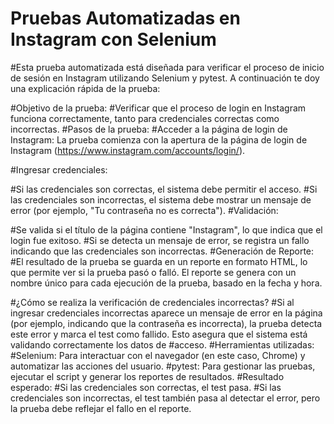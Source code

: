 # Pruebas Automatizadas en Instagram con Selenium

#Esta prueba automatizada está diseñada para verificar el proceso de inicio de sesión en Instagram utilizando Selenium y pytest. A continuación te doy una explicación rápida de la prueba:

#Objetivo de la prueba:
#Verificar que el proceso de login en Instagram funciona correctamente, tanto para credenciales correctas como incorrectas.
#Pasos de la prueba:
#Acceder a la página de login de Instagram: La prueba comienza con la apertura de la página de login de Instagram (https://www.instagram.com/accounts/login/).

#Ingresar credenciales:

#Si las credenciales son correctas, el sistema debe permitir el acceso.
#Si las credenciales son incorrectas, el sistema debe mostrar un mensaje de error (por ejemplo, "Tu contraseña no es correcta").
#Validación:

#Se valida si el título de la página contiene "Instagram", lo que indica que el login fue exitoso.
#Si se detecta un mensaje de error, se registra un fallo indicando que las credenciales son incorrectas.
#Generación de Reporte:
#El resultado de la prueba se guarda en un reporte en formato HTML, lo que permite ver si la prueba pasó o falló. El reporte se genera con un nombre único para cada ejecución de la prueba, basado en la fecha y hora.

#¿Cómo se realiza la verificación de credenciales incorrectas?
#Si al ingresar credenciales incorrectas aparece un mensaje de error en la página (por ejemplo, indicando que la contraseña es incorrecta), la prueba detecta este error y marca el test como fallido. Esto asegura que el sistema está validando correctamente los datos de #acceso.
#Herramientas utilizadas:
#Selenium: Para interactuar con el navegador (en este caso, Chrome) y automatizar las acciones del usuario.
#pytest: Para gestionar las pruebas, ejecutar el script y generar los reportes de resultados.
#Resultado esperado:
#Si las credenciales son correctas, el test pasa.
#Si las credenciales son incorrectas, el test también pasa al detectar el error, pero la prueba debe reflejar el fallo en el reporte.

